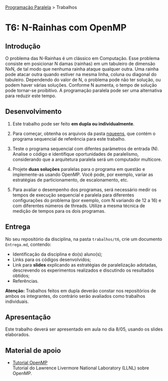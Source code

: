 [Programação Paralela](https://github.com/AndreaInfUFSM/elc139-2018a) > Trabalhos

# T6: N-Rainhas com OpenMP

## Introdução

O problema das N-Rainhas é um clássico em Computação. Esse problema consiste em posicionar N damas (rainhas) em um tabuleiro de dimensão NxN, de tal modo que nenhuma rainha ataque qualquer outra. Uma rainha pode atacar outra quando estiver na mesma linha, coluna ou diagonal do tabuleiro. Dependendo do valor de N, o problema pode não ter solução, ou podem haver várias soluções. Conforme N aumenta, o tempo de solução pode tornar-se proibitivo. A programação paralela pode ser uma alternativa para reduzir este tempo.


## Desenvolvimento


1. Este trabalho pode ser feito **em dupla ou individualmente**.

2. Para começar, obtenha os arquivos da pasta [nqueens](nqueens), que contém o programa sequencial de referência para este trabalho.

3. Teste o programa sequencial com difentes parâmetros de entrada (N). Analise o código e identifique oportunidades de paralelismo, considerando que a arquitetura paralela será um computador multicore.

4. Projete **duas soluções** paralelas para o programa em questão e implemente-as usando OpenMP. Você pode, por exemplo, variar as estratégias de particionamento, de escalonamento, etc.

5.  Para avaliar o desempenho dos programas, será necessário medir os tempos de execução sequencial e paralela para diferentes configurações do problema (por exemplo, com N variando de 12 a 16) e com diferentes números de threads. Utilize a mesma técnica de medição de tempos para os dois programas.


## Entrega

No seu repositório da disciplina, na pasta `trabalhos/t6`, crie um documento `Entrega.md`, contendo:
 - Identificação da disciplina e do(s) aluno(s);
 - Links para os códigos desenvolvidos;
 - Link para **slides** explicando as estratégias de paralelização adotadas, descrevendo os experimentos realizados e discutindo os resultados obtidos;
 - Referências.

**Atenção:** Trabalhos feitos em dupla deverão constar nos repositórios de ambos os integrantes, do contrário serão avaliados como trabalhos individuais.


## Apresentação

Este trabalho deverá ser apresentado em aula no dia 8/05, usando os slides elaborados.


## Material de apoio


- [Tutorial OpenMP](https://computing.llnl.gov/tutorials/openMP/)  
  Tutorial do Lawrence Livermore National Laboratory (LLNL) sobre OpenMP.
